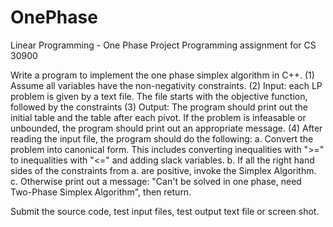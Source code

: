 # OnePhase
Linear Programming - One Phase Project
Programming assignment for CS 30900

Write a program to implement the one phase simplex algorithm in C++.
(1) Assume all variables have the non-negativity constraints.
(2) Input: each LP problem is given by a text file. The file starts with the objective function, followed by the constraints
(3) Output: The program should print out the initial table and the table after each pivot. If the problem is infeasable or unbounded, the program should print out an appropriate message. 
(4) After reading the input file, the program should do the following:
  a. Convert the problem into canonical form. This includes converting inequalities with ">=" to inequalities with "<=" and adding slack variables.
  b. If all the right hand sides of the constraints from a. are positive, invoke the Simplex Algorithm.
  c. Otherwise print out a message: "Can't be solved in one phase, need Two-Phase Simplex Algorithm", then return.
  
Submit the source code, test input files, test output text file or screen shot. 

